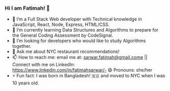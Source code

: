 ### Hi I am Fatimah! 👋


- 🔭 I’m a Full Stack Web developer with Technical knowledge in JavaScript, React, Node, Express, HTML/CSS.
- 🌱 I’m currently learning Data Structures and Algorithms to prepare for the General Coding Assessment by CodeSignal.
- 👯 I’m looking for developers who would like to study Algorithms together.
- 💬 Ask me about NYC restaurant recommendations!
- 📫 How to reach me: email me at: sarwar.fatimah@gmail.come || Connect with me on LinkedIn: https://www.linkedin.com/in/fatimahsarwar/- 😄 Pronouns: she/her
- ⚡ Fun fact: I was born in Bangladesh! 🇧🇩 and moved to NYC when I was 10 years old.

